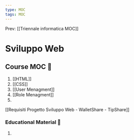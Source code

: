 ```yaml
---
type: MOC 
tags: MOC 
---
```


Prev: [[Triennale informatica MOC]]

# Sviluppo Web

## Course MOC  📒
1. [[HTML]]
2. [[CSS]]
3. [[User Menagment]]
4. [[Role Menagment]]
5. 



[[Requisiti Progetto Sviluppo Web - WalletShare - TipShare]]

### Educational Material 🧱
1. 
